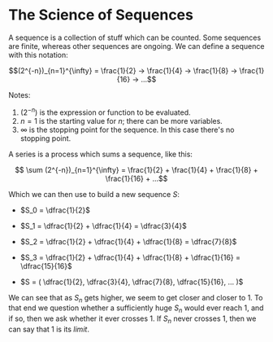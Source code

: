 # The Science of Sequences

A sequence is a collection of stuff which can be counted. Some sequences are
finite, whereas other sequences are ongoing. We can define a sequence with this
notation:

   $$(2^{-n})_{n=1}^{\infty} = \frac{1}{2} → \frac{1}{4} → \frac{1}{8} → \frac{1}{16} → ...$$

Notes:

  1. $(2^{-n})$ is the expression or function to be evaluated.
  2. $n=1$ is the starting value for $n$; there can be more variables.
  3. $\infty$ is the stopping point for the sequence. In this case there's no 
     stopping point.

A series is a process which sums a sequence, like this:

$$ \sum (2^{-n})_{n=1}^{\infty} = \frac{1}{2} + \frac{1}{4} + \frac{1}{8} + \frac{1}{16} + ...$$

Which we can then use to build a new sequence $S$:

  * $S_0 = \dfrac{1}{2}$
  
  * $S_1 = \dfrac{1}{2} + \dfrac{1}{4} = \dfrac{3}{4}$
  
  * $S_2 = \dfrac{1}{2} + \dfrac{1}{4} + \dfrac{1}{8} = \dfrac{7}{8}$
  
  * $S_3 = \dfrac{1}{2} + \dfrac{1}{4} + \dfrac{1}{8} + \dfrac{1}{16} = \dfrac{15}{16}$
  
  * $S = ( \dfrac{1}{2}, \dfrac{3}{4}, \dfrac{7}{8}, \dfrac{15}{16}, ... )$

We can see that as $S_n$ gets higher, we seem to get closer and closer to $1$.
To that end we question whether a sufficiently huge $S_n$ would ever reach $1$, 
and if so, then we ask whether it ever crosses $1$. If $S_n$ never crosses $1$,
then we can say that $1$ is its _limit_.


